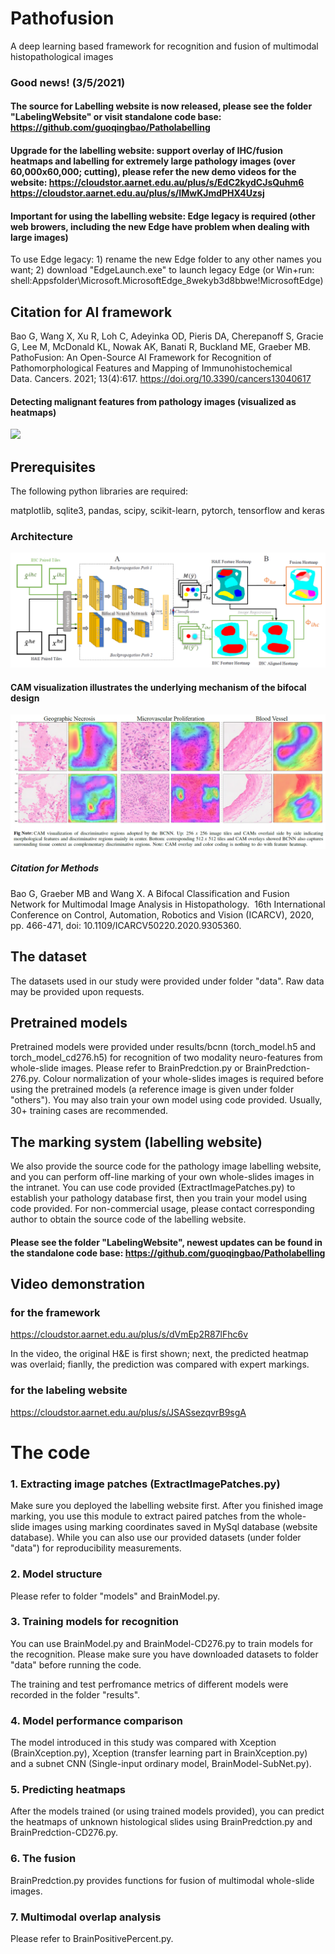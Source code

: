 # Pathofusion
A deep learning based framework for recognition and fusion of multimodal histopathological images

### Good news! (3/5/2021)

#### The source for Labelling website is now released, please see the folder "LabelingWebsite" or visit standalone code base: https://github.com/guoqingbao/Patholabelling

#### Upgrade for the labelling website: support overlay of IHC/fusion heatmaps and labelling for extremely large pathology images (over 60,000x60,000; cutting), please refer the new demo videos for the website: https://cloudstor.aarnet.edu.au/plus/s/EdC2kydCJsQuhm6 https://cloudstor.aarnet.edu.au/plus/s/IMwKJmdPHX4Uzsj

#### Important for using the labelling website: Edge legacy is required (other web browers, including the new Edge have problem when dealing with large images)
To use Edge legacy: 1) rename the new Edge folder to any other names you want; 2) download "EdgeLaunch.exe" to launch legacy Edge (or Win+run: shell:Appsfolder\Microsoft.MicrosoftEdge_8wekyb3d8bbwe!MicrosoftEdge)

## Citation for AI framework

Bao G, Wang X, Xu R, Loh C, Adeyinka OD, Pieris DA, Cherepanoff S, Gracie G, Lee M, McDonald KL, Nowak AK, Banati R, Buckland ME, Graeber MB. PathoFusion: An Open-Source AI Framework for Recognition of Pathomorphological Features and Mapping of Immunohistochemical Data. Cancers. 2021; 13(4):617. https://doi.org/10.3390/cancers13040617


#### Detecting malignant features from pathology images (visualized as heatmaps)
![](/others/prediction.gif)

## Prerequisites
The following python libraries are required:

matplotlib, sqlite3, pandas, scipy, scikit-learn, pytorch, tensorflow and keras

### Architecture
![](/others/architecture.png)

#### CAM visualization illustrates the underlying mechanism of the bifocal design
![](/others/cam.png)

##### Citation for Methods 
Bao G, Graeber MB and Wang X. A Bifocal Classification and Fusion Network for Multimodal Image Analysis in Histopathology.  16th International Conference on Control, Automation, Robotics and Vision (ICARCV), 2020, pp. 466-471, doi: 10.1109/ICARCV50220.2020.9305360.

## The dataset
The datasets used in our study were provided under folder "data". Raw data may be provided upon requests. 


## Pretrained models
Pretrained models were provided under results/bcnn (torch_model.h5 and torch_model_cd276.h5) for recognition of two modality neuro-features from whole-slide images. Please refer to BrainPredction.py or BrainPredction-276.py. Colour normalization of your whole-slides images is required before using the pretrained models (a reference image is given under folder "others"). You may also train your own model using code provided. Usually, 30+ training cases are recommended.

## The marking system (labelling website)
We also provide the source code for the pathology image labelling website, and you can perform off-line marking of your own whole-slides images in the intranet. You can use code provided (ExtractImagePatches.py) to establish your pathology database first, then you train your model using code provided. For non-commercial usage, please contact corresponding author to obtain the source code of the labelling website.
#### Please see the folder "LabelingWebsite", newest updates can be found in the standalone code base: https://github.com/guoqingbao/Patholabelling


## Video demonstration 

### for the framework
https://cloudstor.aarnet.edu.au/plus/s/dVmEp2R87lFhc6v

In the video, the original H&E is first shown; 
next, the predicted heatmap was overlaid; 
fianlly, the prediction was compared with expert markings.

### for the labeling website
https://cloudstor.aarnet.edu.au/plus/s/JSASsezqvrB9sgA

# The code

### 1. Extracting image patches (ExtractImagePatches.py)
Make sure you deployed the labelling website first. After you finished image marking, you use this module to extract paired patches from the whole-slide images using marking coordinates saved in MySql database (website database). While you can also use our provided datasets (under folder "data") for reproducibility measurements.

### 2. Model structure
Please refer to folder "models" and BrainModel.py.

### 3. Training models for recognition
You can use BrainModel.py and BrainModel-CD276.py to train models for the recognition. Please make sure you have downloaded datasets to folder "data" before running the code. 

The training and test perfromance metrics of different models were recorded in the folder "results".

### 4. Model performance comparison
The model introduced in this study was compared with Xception (BrainXception.py), Xception (transfer learning part in BrainXception.py) and a subnet CNN (Single-input ordinary model, BrainModel-SubNet.py). 

### 5. Predicting heatmaps
After the models trained (or using trained models provided), you can predict the heatmaps of unknown histological slides using BrainPredction.py and BrainPredction-CD276.py. 

### 6. The fusion
BrainPredction.py provides functions for fusion of multimodal whole-slide images. 

### 7. Multimodal overlap analysis
Please refer to BrainPositivePercent.py.

